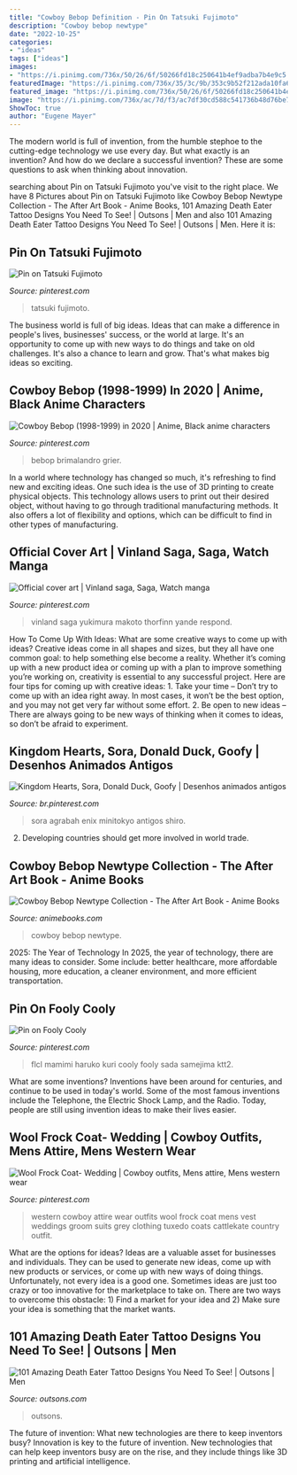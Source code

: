 ```yaml
---
title: "Cowboy Bebop Definition - Pin On Tatsuki Fujimoto"
description: "Cowboy bebop newtype"
date: "2022-10-25"
categories:
- "ideas"
tags: ["ideas"]
images:
- "https://i.pinimg.com/736x/50/26/6f/50266fd18c250641b4ef9adba7b4e9c5.jpg"
featuredImage: "https://i.pinimg.com/736x/35/3c/9b/353c9b52f212ada10fa6fb051095b1cb.jpg"
featured_image: "https://i.pinimg.com/736x/50/26/6f/50266fd18c250641b4ef9adba7b4e9c5.jpg"
image: "https://i.pinimg.com/736x/ac/7d/f3/ac7df30cd588c541736b48d76be75002.jpg"
ShowToc: true
author: "Eugene Mayer"
---
```



The modern world is full of invention, from the humble stephoe to the cutting-edge technology we use every day. But what exactly is an invention? And how do we declare a successful invention? These are some questions to ask when thinking about innovation.

	

		
searching about Pin on Tatsuki Fujimoto you've visit to the right place. We have 8 Pictures about Pin on Tatsuki Fujimoto like Cowboy Bebop Newtype Collection - The After Art Book - Anime Books, 101 Amazing Death Eater Tattoo Designs You Need To See! | Outsons | Men and also 101 Amazing Death Eater Tattoo Designs You Need To See! | Outsons | Men. Here it is:
		
    
## Pin On Tatsuki Fujimoto

<img loading=lazy src="https://i.pinimg.com/736x/25/5d/5f/255d5f6645bd761472a73e54f6bc4ffe.jpg" onerror="this.onerror=null;this.src='https://tse2.mm.bing.net/th?id=OIP.AZffJbgrFYtz5j0Of06pHwHaLJ&amp;pid=15.1';" alt="Pin on Tatsuki Fujimoto">

_Source: pinterest.com_

>tatsuki fujimoto. 

	

The business world is full of big ideas. Ideas that can make a difference in people's lives, businesses' success, or the world at large. It's an opportunity to come up with new ways to do things and take on old challenges. It's also a chance to learn and grow. That's what makes big ideas so exciting.

    
## Cowboy Bebop (1998-1999) In 2020 | Anime, Black Anime Characters

<img loading=lazy src="https://i.pinimg.com/736x/50/26/6f/50266fd18c250641b4ef9adba7b4e9c5.jpg" onerror="this.onerror=null;this.src='https://tse1.mm.bing.net/th?id=OIP.-LdLsRC8M2jc_uTQJEH8WgHaFj&amp;pid=15.1';" alt="Cowboy Bebop (1998-1999) in 2020 | Anime, Black anime characters">

_Source: pinterest.com_

>bebop brimalandro grier. 

	

In a world where technology has changed so much, it's refreshing to find new and exciting ideas. One such idea is the use of 3D printing to create physical objects. This technology allows users to print out their desired object, without having to go through traditional manufacturing methods. It also offers a lot of flexibility and options, which can be difficult to find in other types of manufacturing.

    
## Official Cover Art | Vinland Saga, Saga, Watch Manga

<img loading=lazy src="https://i.pinimg.com/736x/35/3c/9b/353c9b52f212ada10fa6fb051095b1cb.jpg" onerror="this.onerror=null;this.src='https://tse2.mm.bing.net/th?id=OIP.oot8TxRDQtGdbkNHi3E-pwHaKb&amp;pid=15.1';" alt="Official cover art | Vinland saga, Saga, Watch manga">

_Source: pinterest.com_

>vinland saga yukimura makoto thorfinn yande respond. 

	

How To Come Up With Ideas: What are some creative ways to come up with ideas?
Creative ideas come in all shapes and sizes, but they all have one common goal: to help something else become a reality. Whether it’s coming up with a new product idea or coming up with a plan to improve something you’re working on, creativity is essential to any successful project. Here are four tips for coming up with creative ideas: 1. Take your time – Don’t try to come up with an idea right away. In most cases, it won’t be the best option, and you may not get very far without some effort. 2. Be open to new ideas – There are always going to be new ways of thinking when it comes to ideas, so don’t be afraid to experiment. 
    
## Kingdom Hearts, Sora, Donald Duck, Goofy | Desenhos Animados Antigos

<img loading=lazy src="https://i.pinimg.com/736x/3f/14/b6/3f14b67fa0b7b417806aaf9e58f1e8bc--magic-carpet-carpets.jpg" onerror="this.onerror=null;this.src='https://tse1.mm.bing.net/th?id=OIP.g4DFOYyqPFTtjUJcOarnYgHaJ2&amp;pid=15.1';" alt="Kingdom Hearts, Sora, Donald Duck, Goofy | Desenhos animados antigos">

_Source: br.pinterest.com_

>sora agrabah enix minitokyo antigos shiro. 

	

2. Developing countries should get more involved in world trade.

    
## Cowboy Bebop Newtype Collection - The After Art Book - Anime Books

<img loading=lazy src="https://sep.yimg.com/ay/animebooks-com/cowboy-bebop-newtype-collection-the-after-art-book-12.gif" onerror="this.onerror=null;this.src='https://tse4.mm.bing.net/th?id=OIP.tEuL23NgjIRTEB9Gl0yHVAHaJ4&amp;pid=15.1';" alt="Cowboy Bebop Newtype Collection - The After Art Book - Anime Books">

_Source: animebooks.com_

>cowboy bebop newtype. 

	

2025: The Year of Technology
In 2025, the year of technology, there are many ideas to consider. Some include: better healthcare, more affordable housing, more education, a cleaner environment, and more efficient transportation.

    
## Pin On Fooly Cooly

<img loading=lazy src="https://i.pinimg.com/736x/ac/7d/f3/ac7df30cd588c541736b48d76be75002.jpg" onerror="this.onerror=null;this.src='https://tse2.mm.bing.net/th?id=OIP.tBW6Z3hZ2xyaM-4-R3ValwHaHa&amp;pid=15.1';" alt="Pin on Fooly Cooly">

_Source: pinterest.com_

>flcl mamimi haruko kuri cooly fooly sada samejima ktt2. 

	

What are some inventions?
Inventions have been around for centuries, and continue to be used in today's world. Some of the most famous inventions include the Telephone, the Electric Shock Lamp, and the Radio. Today, people are still using invention ideas to make their lives easier.

    
## Wool Frock Coat- Wedding | Cowboy Outfits, Mens Attire, Mens Western Wear

<img loading=lazy src="https://i.pinimg.com/originals/83/4a/f6/834af674db40c0373bb0a32b8f73f909.jpg" onerror="this.onerror=null;this.src='https://tse2.mm.bing.net/th?id=OIP.xH9rDhvkzC2ijl272NBSCwHaLJ&amp;pid=15.1';" alt="Wool Frock Coat- Wedding | Cowboy outfits, Mens attire, Mens western wear">

_Source: pinterest.com_

>western cowboy attire wear outfits wool frock coat mens vest weddings groom suits grey clothing tuxedo coats cattlekate country outfit. 

	

What are the options for ideas?
Ideas are a valuable asset for businesses and individuals. They can be used to generate new ideas, come up with new products or services, or come up with new ways of doing things. Unfortunately, not every idea is a good one. Sometimes ideas are just too crazy or too innovative for the marketplace to take on. There are two ways to overcome this obstacle: 1) Find a market for your idea and 2) Make sure your idea is something that the market wants.

    
## 101 Amazing Death Eater Tattoo Designs You Need To See! | Outsons | Men

<img loading=lazy src="https://outsons.com/wp-content/uploads/2020/07/2019-03-27-22.11.17-2008869076692610516_deatheatertattoo.jpg" onerror="this.onerror=null;this.src='https://tse4.mm.bing.net/th?id=OIP.f_SGomTM5LX0uKI3P_o67AHaHa&amp;pid=15.1';" alt="101 Amazing Death Eater Tattoo Designs You Need To See! | Outsons | Men">

_Source: outsons.com_

>outsons. 

	

The future of invention: What new technologies are there to keep inventors busy?
Innovation is key to the future of invention. New technologies that can help keep inventors busy are on the rise, and they include things like 3D printing and artificial intelligence.

